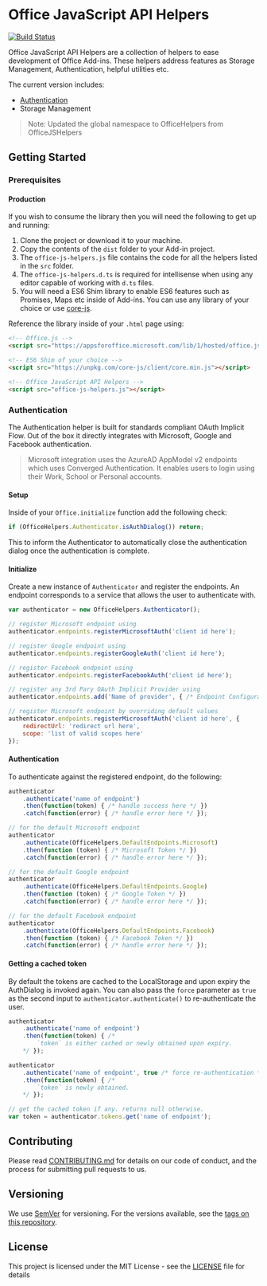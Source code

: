 # Office JavaScript API Helpers

[![Build Status](https://travis-ci.org/OfficeDev/office-js-helpers.svg?branch=master)](https://travis-ci.org/OfficeDev/office-js-helpers)

Office JavaScript API Helpers are a collection of helpers to ease development of Office Add-ins. These helpers address features as Storage Management, Authentication, helpful utilities etc.

The current version includes:
- [Authentication](#authentication)
- Storage Management

> Note: Updated the global namespace to OfficeHelpers from OfficeJSHelpers

## Getting Started

### Prerequisites

#### Production
If you wish to consume the library then you will need the following to get up and running:

1. Clone the project or download it to your machine.
2. Copy the contents of the `dist` folder to your Add-in project.
3. The `office-js-helpers.js` file contains the code for all the helpers listed in the `src` folder.
4. The `office-js-helpers.d.ts` is required for intellisense when using any editor capable of working with `d.ts` files.
5. You will need a ES6 Shim library to enable ES6 features such as Promises, Maps etc inside of Add-ins. You can use any library of your choice or use [core-js](https://github.com/zloirock/core-js).

Reference the library inside of your `.html` page using:
```html
<!-- Office.js -->
<script src="https://appsforoffice.microsoft.com/lib/1/hosted/office.js"></script>

<!-- ES6 Shim of your choice -->
<script src="https://unpkg.com/core-js/client/core.min.js"></script>

<!-- Office JavaScript API Helpers -->
<script src="office-js-helpers.js"></script>
```

### Authentication

The Authentication helper is built for standards compliant OAuth Implicit Flow. Out of the box it directly integrates with Microsoft, Google and Facebook authentication.

> Microsoft integration uses the AzureAD AppModel v2 endpoints which uses Converged Authentication. It enables users to login using their Work, School or Personal accounts.

#### Setup
Inside of your `Office.initialize` function add the following check:

```javascript
if (OfficeHelpers.Authenticator.isAuthDialog()) return;
```

This to inform the Authenticator to automatically close the authentication dialog once the authentication is complete.

#### Initialize
Create a new instance of `Authenticator` and register the endpoints. An endpoint corresponds to a service that allows the user to authenticate with.

```javascript
var authenticator = new OfficeHelpers.Authenticator();

// register Microsoft endpoint using
authenticator.endpoints.registerMicrosoftAuth('client id here');

// register Google endpoint using
authenticator.endpoints.registerGoogleAuth('client id here');

// register Facebook endpoint using
authenticator.endpoints.registerFacebookAuth('client id here');

// register any 3rd Pary OAuth Implicit Provider using
authenticator.endpoints.add('Name of provider', { /* Endpoint Configuration */ })

// register Microsoft endpoint by overriding default values
authenticator.endpoints.registerMicrosoftAuth('client id here', {
    redirectUrl: 'redirect url here',
    scope: 'list of valid scopes here'
});
```

#### Authentication
To authenticate against the registered endpoint, do the following:

```javascript
authenticator
    .authenticate('name of endpoint')
    .then(function(token) { /* handle success here */ })
    .catch(function(error) { /* handle error here */ });

// for the default Microsoft endpoint
authenticator
    .authenticate(OfficeHelpers.DefaultEndpoints.Microsoft)
    .then(function (token) { /* Microsoft Token */ })
    .catch(function(error) { /* handle error here */ });

// for the default Google endpoint
authenticator
    .authenticate(OfficeHelpers.DefaultEndpoints.Google)
    .then(function (token) { /* Google Token */ })
    .catch(function(error) { /* handle error here */ });

// for the default Facebook endpoint
authenticator
    .authenticate(OfficeHelpers.DefaultEndpoints.Facebook)
    .then(function (token) { /* Facebook Token */ })
    .catch(function(error) { /* handle error here */ });
```

#### Getting a cached token
By default the tokens are cached to the LocalStorage and upon expiry the AuthDialog is invoked again. You can also pass the `force` parameter as `true` as the second input to `authenticator.authenticate()` to re-authenticate the user.

```javascript
authenticator
    .authenticate('name of endpoint')
    .then(function(token) { /*
        `token` is either cached or newly obtained upon expiry.
    */ });

authenticator
    .authenticate('name of endpoint', true /* force re-authentication */)
    .then(function(token) { /*
        `token` is newly obtained.
    */ });

// get the cached token if any. returns null otherwise.
var token = authenticator.tokens.get('name of endpoint');
```

## Contributing

Please read [CONTRIBUTING.md](CONTRIBUTING.md) for details on our code of conduct, and the process for submitting pull requests to us.

## Versioning

We use [SemVer](http://semver.org/) for versioning. For the versions available, see the [tags on this repository](https://github.com/officedev/office-js-helpers/tags).

## License

This project is licensed under the MIT License - see the [LICENSE](LICENSE) file for details
